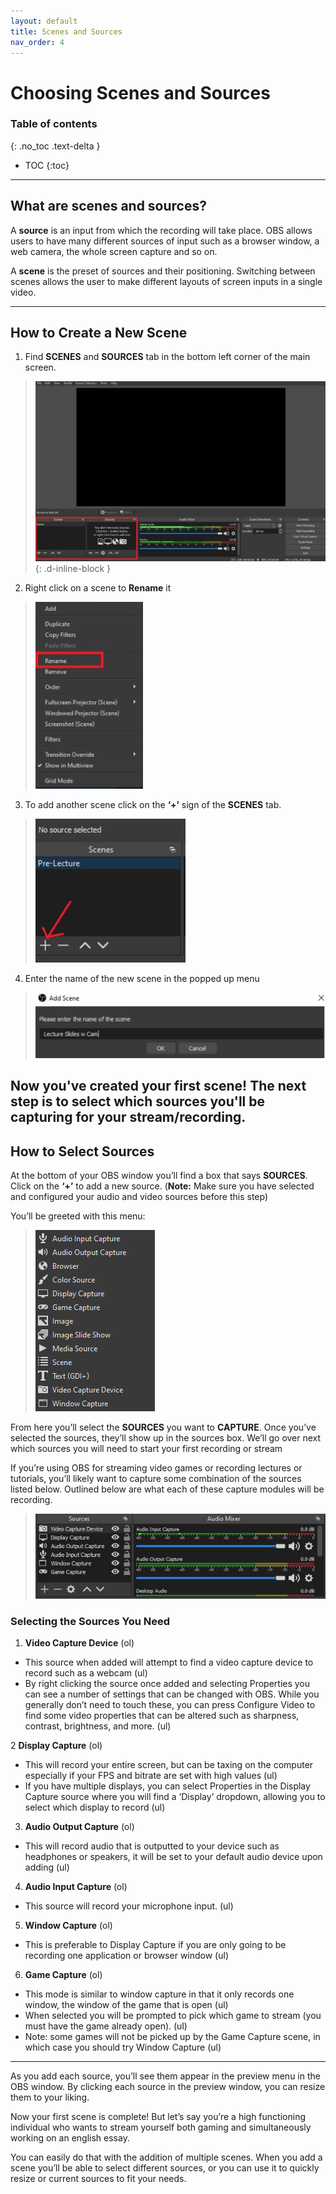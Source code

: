 ```yaml
---
layout: default
title: Scenes and Sources
nav_order: 4
---
```


# [](#header-1) Choosing Scenes and Sources
### Table of contents
{: .no_toc .text-delta }
* TOC
{:toc}
---

## [](#header-2)What are scenes and sources?
A **source** is an input from which the recording will take place. OBS allows users to have many different sources of input such as a browser window, a web camera, the whole screen capture and so on.

A **scene** is the preset of sources and their positioning. Switching between scenes allows the user to make different layouts of screen inputs in a single video.

---
## [](#header-2)How to Create a New Scene
1. Find **SCENES** and **SOURCES** tab in the bottom left corner of the main screen.
>![sourcebox](https://github.com/alsash110/comm-2216-obs/blob/gh-pages/assets/images/scenes_sourcebox.JPG?raw=true "source box"){: .d-inline-block	}

2. Right click on a scene to **Rename** it
>![rename](https://github.com/alsash110/comm-2216-obs/blob/gh-pages/assets/images/scenes_renamesource.JPG?raw=true "rename")

3. To add another scene click on the **‘+’** sign of the **SCENES** tab.
>![createscene](https://github.com/alsash110/comm-2216-obs/blob/gh-pages/assets/images/scenes_createscene.JPG?raw=true "createScene")

4. Enter the name of the new scene in the  popped up menu
>![namescene](https://github.com/alsash110/comm-2216-obs/blob/gh-pages/assets/images/scenes_namescene.JPG?raw=true "nameScene")

Now you've created your first scene! The next step is to select which sources you'll be capturing for your stream/recording.
---
## [](#header-2)How to Select Sources
At the bottom of your OBS window you’ll find a box that says **SOURCES**. Click on the **‘+’** to add a new source. (**Note:** Make sure you have selected and configured your audio and video sources before this step)

You’ll be greeted with this menu:


>![choices](https://github.com/alsash110/comm-2216-obs/blob/gh-pages/assets/images/scenes_choices.png?raw=true "choices")

From here you’ll select the **SOURCES** you want to **CAPTURE**. Once you’ve selected the sources, they’ll show up in the sources box. We’ll go over next which sources you will need to start your first recording or stream

If you’re using OBS for streaming video games or recording lectures or tutorials, you’ll likely want to capture some combination of the sources listed below. Outlined below are what each of these capture modules will be recording.

>![sources](https://github.com/alsash110/comm-2216-obs/blob/gh-pages/assets/images/scenes_sources.JPG?raw=true "sources")


### [](#header-3)Selecting the Sources You Need
1. **Video Capture Device** (ol)
  - This source when added will attempt to find a video capture device to record such as a webcam (ul)
  - By right clicking the source once added and selecting Properties you can see a number of settings that can be changed with OBS. While you generally don’t need to touch these, you can press Configure Video to find some video properties that can be altered such as sharpness, contrast, brightness, and more. (ul)

2 **Display Capture** (ol)
  - This will record your entire screen, but can be taxing on the computer especially if your FPS and bitrate are set with high values (ul)
  - If you have multiple displays, you can select Properties in the Display Capture source where you will find a ‘Display’ dropdown, allowing you to select which display to record (ul)

3. **Audio Output Capture** (ol)
  - This will record audio that is outputted to your device such as headphones or speakers, it will be set to your default audio device upon adding (ul)

4. **Audio Input Capture** (ol)
  - This source will record your microphone input. (ul)

5. **Window Capture** (ol)
  - This is preferable to Display Capture if you are only going to be recording one application or browser window (ul)

6. **Game Capture** (ol)
  - This mode is similar to window capture in that it only records one window, the window of the game that is open (ul)
  - When selected you will be prompted to pick which game to stream (you must have the game already open). (ul)
  - Note: some games will not be picked up by the Game Capture scene, in which case you should try Window Capture (ul)

---
As you add each source, you’ll see them appear in the preview menu in the OBS window. By clicking each source in the preview window, you can resize them to your liking.

Now your first scene is complete! But let’s say you’re a high functioning individual who wants to stream yourself both gaming and simultaneously working on an english essay.
 
You can easily do that with the addition of multiple scenes. When you add a scene you’ll be able to select different sources, or you can use it to quickly resize or current sources to fit your needs. 
